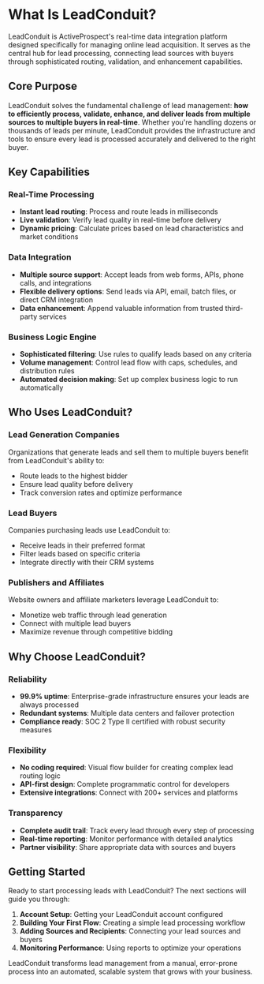 # What Is LeadConduit?

LeadConduit is ActiveProspect's real-time data integration platform designed specifically for managing online lead acquisition. It serves as the central hub for lead processing, connecting lead sources with buyers through sophisticated routing, validation, and enhancement capabilities.

## Core Purpose

LeadConduit solves the fundamental challenge of lead management: **how to efficiently process, validate, enhance, and deliver leads from multiple sources to multiple buyers in real-time**. Whether you're handling dozens or thousands of leads per minute, LeadConduit provides the infrastructure and tools to ensure every lead is processed accurately and delivered to the right buyer.

## Key Capabilities

### Real-Time Processing
- **Instant lead routing**: Process and route leads in milliseconds
- **Live validation**: Verify lead quality in real-time before delivery
- **Dynamic pricing**: Calculate prices based on lead characteristics and market conditions

### Data Integration
- **Multiple source support**: Accept leads from web forms, APIs, phone calls, and integrations
- **Flexible delivery options**: Send leads via API, email, batch files, or direct CRM integration
- **Data enhancement**: Append valuable information from trusted third-party services

### Business Logic Engine
- **Sophisticated filtering**: Use rules to qualify leads based on any criteria
- **Volume management**: Control lead flow with caps, schedules, and distribution rules
- **Automated decision making**: Set up complex business logic to run automatically

## Who Uses LeadConduit?

### Lead Generation Companies
Organizations that generate leads and sell them to multiple buyers benefit from LeadConduit's ability to:
- Route leads to the highest bidder
- Ensure lead quality before delivery
- Track conversion rates and optimize performance

### Lead Buyers
Companies purchasing leads use LeadConduit to:
- Receive leads in their preferred format
- Filter leads based on specific criteria
- Integrate directly with their CRM systems

### Publishers and Affiliates
Website owners and affiliate marketers leverage LeadConduit to:
- Monetize web traffic through lead generation
- Connect with multiple lead buyers
- Maximize revenue through competitive bidding

## Why Choose LeadConduit?

### Reliability
- **99.9% uptime**: Enterprise-grade infrastructure ensures your leads are always processed
- **Redundant systems**: Multiple data centers and failover protection
- **Compliance ready**: SOC 2 Type II certified with robust security measures

### Flexibility
- **No coding required**: Visual flow builder for creating complex lead routing logic
- **API-first design**: Complete programmatic control for developers
- **Extensive integrations**: Connect with 200+ services and platforms

### Transparency
- **Complete audit trail**: Track every lead through every step of processing
- **Real-time reporting**: Monitor performance with detailed analytics
- **Partner visibility**: Share appropriate data with sources and buyers

## Getting Started

Ready to start processing leads with LeadConduit? The next sections will guide you through:

1. **Account Setup**: Getting your LeadConduit account configured
2. **Building Your First Flow**: Creating a simple lead processing workflow  
3. **Adding Sources and Recipients**: Connecting your lead sources and buyers
4. **Monitoring Performance**: Using reports to optimize your operations

LeadConduit transforms lead management from a manual, error-prone process into an automated, scalable system that grows with your business.